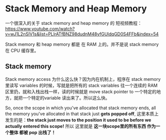 # Stack Memory and Heap Memory

一个很深入的关于 stack memory and heap memory 的 短视频教程：https://www.youtube.com/watch?v=wJ1L2nSIV1s&list=PLlrATfBNZ98dudnM48yfGUldqGD0S4FFb&index=54

Stack memory 和 heap memory 都是 在 RAM 上的。并不是说 stack memory 在 CPU 缓存里。

## Stack memory

Stack memory access 为什么这么快？因为内在机制上，程序在 stack memory 里读写 variables 的时候，写就是把所有的 stack variables 往一个连续的 RAM 区里扔，就和入栈出栈一样，读的时候就是 move stack pointer to 一个特定的地方，就把一个特定的variable 读出来了。所以这么快。

So, once the scope in which you've allocated that stack memory ends, all the memory you've allocated in that stack just **gets popped off**, 这里本质上发生的是：**the stack just moves to the position it used to be before we actually entered this scope!** 所以 这里就是 **这一块scope里的所有东西 作为一个整体 都被 pop 出栈了！**
